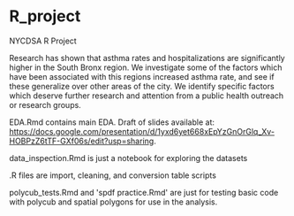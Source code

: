 # R_project
NYCDSA R Project

Research has shown that asthma rates and hospitalizations are significantly higher in the South Bronx region. We investigate some of the factors which have been associated with this regions increased asthma rate, and see if these generalize over other areas of the city. We identify specific factors which deserve further research and attention from a public health outreach or research groups. 

EDA.Rmd contains main EDA. Draft of slides available at: https://docs.google.com/presentation/d/1yxd6yet668xEpYzGnOrGlq_Xv-HOBPzZ6tTF-GXf06s/edit?usp=sharing. 

data_inspection.Rmd is just a notebook for exploring the datasets

.R files are import, cleaning, and conversion table scripts

polycub_tests.Rmd and 'spdf practice.Rmd' are just for testing basic code with polycub and spatial polygons for use in the analysis.